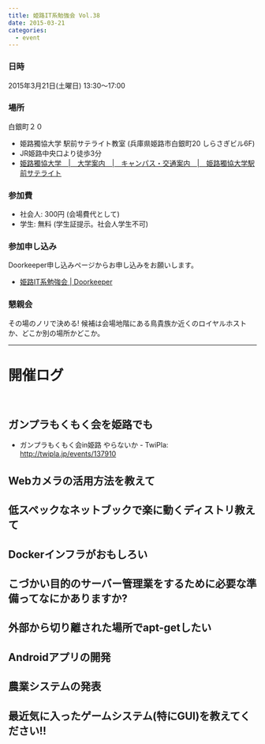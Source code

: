 ```yaml
---
title: 姫路IT系勉強会 Vol.38
date: 2015-03-21
categories:
  - event
---
```


### 日時

2015年3月21日(土曜日) 13:30～17:00

### 場所

白銀町２０

-   姫路獨協大学 駅前サテライト教室 (兵庫県姫路市白銀町20 しらさぎビル6F)
-   JR姫路中央口より徒歩3分
-   [姫路獨協大学　|　大学案内　|　キャンパス・交通案内　|　姫路獨協大学駅前サテライト](http://www.himeji-du.ac.jp/access/satellite/)

### 参加費

-   社会人: 300円 (会場費代として)
-   学生: 無料 (学生証提示。社会人学生不可)

### 参加申し込み

Doorkeeper申し込みページからお申し込みをお願いします。

-   [姫路IT系勉強会 | Doorkeeper](https://histudy.doorkeeper.jp/)

### 懇親会

その場のノリで決める!
候補は会場地階にある鳥貴族か近くのロイヤルホストか、どこか別の場所かどこか。

------------------------------------------------------------------------

開催ログ
========

​

ガンプラもくもく会を姫路でも
----------------------------

-   ガンプラもくもく会in姫路 やらないか - TwiPla: <http://twipla.jp/events/137910>

Webカメラの活用方法を教えて
---------------------------

低スペックなネットブックで楽に動くディストリ教えて
--------------------------------------------------

Dockerインフラがおもしろい
--------------------------

こづかい目的のサーバー管理業をするために必要な準備ってなにかありますか?
-----------------------------------------------------------------------

外部から切り離された場所でapt-getしたい
---------------------------------------

Androidアプリの開発
-------------------

農業システムの発表
------------------

最近気に入ったゲームシステム(特にGUI)を教えてください!!
-------------------------------------------------------

​
